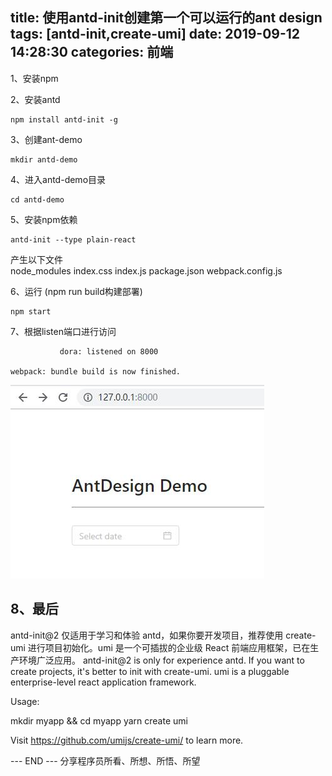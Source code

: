 title: 使用antd-init创建第一个可以运行的ant design
tags: [antd-init,create-umi]
date: 2019-09-12 14:28:30
categories: 前端
---
1、安装npm  

2、安装antd  
```
npm install antd-init -g
```

3、创建ant-demo  
```
mkdir antd-demo
```

4、进入antd-demo目录  
```
cd antd-demo
```

<!-- more -->

5、安装npm依赖  
```
antd-init --type plain-react
```
产生以下文件  
	node_modules
	index.css
	index.js
	package.json
	webpack.config.js

6、运行 (npm run build构建部署)  
```
npm start
```

7、根据listen端口进行访问  
```
           dora: listened on 8000

webpack: bundle build is now finished.

```

![Demo](/css/images/antd_demo_20190912150102.jpg)


8、最后  
---

antd-init@2 仅适用于学习和体验 antd，如果你要开发项目，推荐使用 create-umi 进行项目初始化。umi 是一个可插拔的企业级 React 前端应用框架，已在生产环境广泛应用。
antd-init@2 is only for experience antd. If you want to create projects, it's better to init with create-umi. umi is a pluggable enterprise-level react application framework.

Usage:

mkdir myapp && cd myapp
yarn create umi

Visit https://github.com/umijs/create-umi/ to learn more.


---  END  ---
分享程序员所看、所想、所悟、所望  